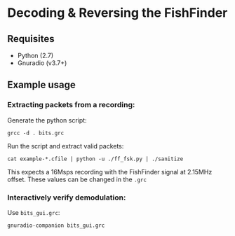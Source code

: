# Decoding & Reversing the FishFinder

## Requisites

 * Python (2.7)
 * Gnuradio (v3.7+)

## Example usage

### Extracting packets from a recording:

Generate the python script:

	grcc -d . bits.grc

Run the script and extract valid packets:

    cat example-*.cfile | python -u ./ff_fsk.py | ./sanitize

This expects a 16Msps recording with the FishFinder signal at 2.15MHz offset. These values can be changed in the `.grc`

### Interactively verify demodulation:

Use `bits_gui.grc`:

	gnuradio-companion bits_gui.grc
